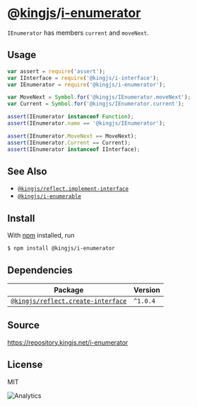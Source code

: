 # @[kingjs][@kingjs]/[i-enumerator][ns0]
`IEnumerator` has members `current` and `moveNext`.
## Usage
```js
var assert = require('assert');
var IInterface = require('@kingjs/i-interface');
var IEnumerator = require('@kingjs/i-enumerator');

var MoveNext = Symbol.for('@kingjs/IEnumerator.moveNext');
var Current = Symbol.for('@kingjs/IEnumerator.current');

assert(IEnumerator instanceof Function);
assert(IEnumerator.name == '@kingjs/IEnumerator');

assert(IEnumerator.MoveNext == MoveNext);
assert(IEnumerator.Current == Current);
assert(IEnumerator instanceof IInterface);
```





## See Also
- [`@kingjs/reflect.implement-interface`][ImplementInterface]
- [`@kingjs/i-enumerable`][IEnumerable]

[IEnumerable]: https://www.npmjs.com/package/@kingjs/i-enumerable
[ImplementInterface]: https://www.npmjs.com/package/@kingjs/reflect.implement-interface

## Install
With [npm](https://npmjs.org/) installed, run
```
$ npm install @kingjs/i-enumerator
```
## Dependencies
|Package|Version|
|---|---|
|[`@kingjs/reflect.create-interface`](https://www.npmjs.com/package/@kingjs/reflect.create-interface)|`^1.0.4`|
## Source
https://repository.kingjs.net/i-enumerator
## License
MIT

![Analytics](https://analytics.kingjs.net/i-enumerator)

[@kingjs]: https://www.npmjs.com/package/kingjs
[ns0]: https://www.npmjs.com/package/@kingjs/i-enumerator
